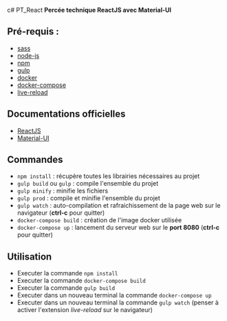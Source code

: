 c# PT_React
**Percée technique ReactJS avec Material-UI**

## Pré-requis :
* [sass](http://sass-lang.com/install)
* [node-js](https://nodejs.org/en/)
* [npm](http://blog.npmjs.org/post/85484771375/how-to-install-npm)
* [gulp](https://github.com/gulpjs/gulp/blob/master/docs/getting-started.md)
* [docker](https://www.docker.com/products/overview)
* [docker-compose](https://docs.docker.com/compose/install/)
* [live-reload](https://chrome.google.com/webstore/detail/livereload/jnihajbhpnppcggbcgedagnkighmdlei?hl=fr)

## Documentations officielles
* [ReactJS](https://facebook.github.io/react/docs/getting-started.html)
* [Material-UI](http://www.material-ui.com#/)

## Commandes
* `npm install` : récupère toutes les librairies nécessaires au projet
* `gulp build` ou `gulp` : compile l'ensemble du projet
* `gulp minify` : minifie les fichiers
* `gulp prod` : compile et minifie l'ensemble du projet
* `gulp watch` : auto-compilation et rafraichissement de la page web sur le navigateur (**ctrl-c** pour quitter)
* `docker-compose build` : création de l'image docker utilisée
* `docker-compose up` : lancement du serveur web sur le **port 8080** (**ctrl-c** pour quitter)

## Utilisation
* Executer la commande `npm install`
* Executer la commande `docker-compose build`
* Executer la commande `gulp build`
* Executer dans un nouveau terminal la commande `docker-compose up`
* Executer dans un nouveau terminal la commande `gulp watch` (penser à activer l'extension *live-reload* sur le navigateur)
